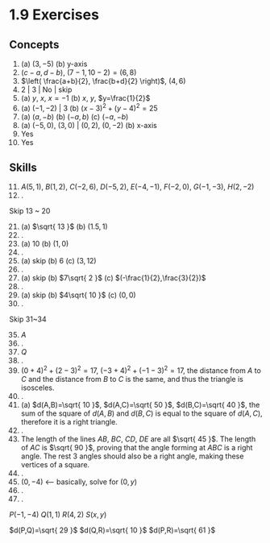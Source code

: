 # 1.9 Exercises

## Concepts

1. (a) $(3, -5)$ (b) y-axis
2. $(c-a, d-b)$, $(7-1, 10-2)=(6, 8)$
3. $\left( \frac{a+b}{2}, \frac{b+d}{2} \right)$, $(4, 6)$
4. $2$ | $3$ | No | skip
5. (a) $y$, $x$, $x=-1$ (b) $x$, $y$, $y=\frac{1}{2}$
6. (a) $(-1, -2)$ | 3 (b) $(x-3)^2+(y-4)^2=25$
7. (a) $(a, -b)$ (b) $(-a, b)$ (c) $(-a, -b)$
8. (a) $(-5, 0)$, $(3, 0)$ | $(0,2)$, $(0, -2)$ (b) x-axis
9. Yes
10. Yes

## Skills

11. $A(5,1)$, $B(1,2)$, $C(-2, 6)$, $D(-5, 2)$, $E(-4,-1)$, $F(-2,0)$, $G(-1,-3)$, $H(2, -2)$
12. .

Skip 13 ~ 20

21. (a) $\sqrt{ 13 }$ (b) $(1.5, 1)$
22. .
23. (a) $10$ (b) $(1, 0)$
24. .
25. (a) skip (b) $6$ (c) $(3, 12)$
26. .
27. (a) skip (b) $7\sqrt{ 2 }$ (c) $(-\frac{1}{2},\frac{3}{2})$
28. .
29. (a) skip (b) $4\sqrt{ 10 }$ (c) $(0,0)$
30. .

Skip 31~34

35. $A$
36. .
37. $Q$
38. .
39. $(0+4)^2+(2-3)^2=17$, $(-3+4)^2+(-1-3)^2=17$, the distance from $A$ to $C$ and the distance from $B$ to $C$ is the same, and thus the triangle is isosceles.
40. .
41. (a) $d(A,B)=\sqrt{ 10 }$, $d(A,C)=\sqrt{ 50 }$, $d(B,C)=\sqrt{ 40 }$, the sum of the square of $d(A,B)$ and $d(B,C)$ is equal to the square of $d(A,C)$, therefore it is a right triangle.
42. .
43. The length of the lines $AB$, $BC$, $CD$, $DE$ are all $\sqrt{ 45 }$. The length of $AC$ is $\sqrt{ 90 }$, proving that the angle forming at $ABC$ is a right angle. The rest 3 angles should also be a right angle, making these vertices of a square.
44. .
45. $(0,-4)$ <-- basically, solve for $(0,y)$
46. .
47. .

$P(-1,-4)$
$Q(1,1)$
$R(4,2)$
$S(x,y)$

$d(P,Q)=\sqrt{ 29 }$
$d(Q,R)=\sqrt{ 10 }$
$d(P,R)=\sqrt{ 61 }$


